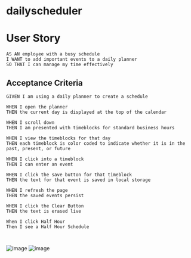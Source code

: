 # dailyscheduler


# User Story

```
AS AN employee with a busy schedule
I WANT to add important events to a daily planner
SO THAT I can manage my time effectively
```

## Acceptance Criteria

```
GIVEN I am using a daily planner to create a schedule

WHEN I open the planner
THEN the current day is displayed at the top of the calendar

WHEN I scroll down
THEN I am presented with timeblocks for standard business hours

WHEN I view the timeblocks for that day
THEN each timeblock is color coded to indicate whether it is in the past, present, or future

WHEN I click into a timeblock
THEN I can enter an event

WHEN I click the save button for that timeblock
THEN the text for that event is saved in local storage

WHEN I refresh the page
THEN the saved events persist

WHEN I click the Clear Button
THEN the text is erased live

When I click Half Hour
Then I see a Half Hour Schedule



```



















![image](https://user-images.githubusercontent.com/63308516/85924096-ea43c280-b85d-11ea-9d33-b8eeae12eb8b.png)
![image](https://user-images.githubusercontent.com/63308516/85924232-d51b6380-b85e-11ea-9c49-66af9a7e80f3.png)
